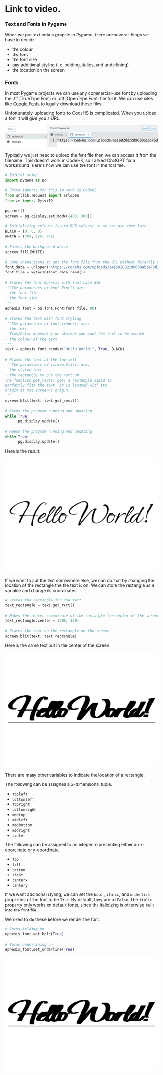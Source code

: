 # Link to video.

### Text and Fonts in Pygame

When we put text onto a graphic in Pygame, there are several things we have to decide:

* the colour
* the font
* the font size
* any additional styling (i.e. bolding, italics, and underlining) 
* the location on the screen

### Fonts

In most Pygame projects we can use any commercial-use font by uploading the .ttf (TrueType Font) or .otf (OpenType Font) file for it. We can use sites like [Google Fonts](http://fonts.google.com) to legally download these files.

Unfortunately, uploading fonts to CodeHS is complicated. When you upload a font it will give you a URL.

![](../Images/codehs_upload_font.png)

Typically we just need to upload the font file then we can access it from the filename. This doesn't work in CodeHS, so I asked ChatGPT for a workaround. Here's how we can use the font in the font file.

```python
# Initial setup
import pygame as pg

# Extra imports for this to work in CodeHS
from urllib.request import urlopen
from io import BytesIO

pg.init()
screen = pg.display.set_mode((400, 300))

# Initializing colours (using RGB values) so we can use them later
BLACK = (0, 0, 0)
WHITE = (255, 255, 255)

# Paints the background white
screen.fill(WHITE)

# Some shenanigans to get the font file from the URL without directly downloading it
font_data = urlopen("https://codehs.com/uploads/ae1b92882289630ab2a76d261cec3813")
font_file = BytesIO(font_data.read())

# Stores the font Ephesis with font size 800
'''The parameters of font.Font() are:
- the font file
- the font size
'''
ephesis_font = pg.font.Font(font_file, 80)

# Stores the text with font styling
'''The parameters of font.render() are:
- the text
- True/False depending on whether you want the text to be smooth
- the colour of the text
'''
text = ephesis_font.render("Hello World!", True, BLACK)

# Places the text at the top-left
'''The parameters of screen.blit() are:
- the styled text
- the rectangle to put the text on
The function get_rect() gets a rectangle sized to
perfectly fits the text. It is located with its 
origin at the screen's origin.
'''
screen.blit(text, text.get_rect())

# Keeps the program running and updating
while True:
      pg.display.update()  

# Keeps the program running and updating
while True:
      pg.display.update()  
```

Here is the result:

![](../Images/pygame_hello_world_1_.png)

If we want to put the text somewhere else, we can do that by changing the location of the rectangle the the text is on. We can store the rectangle as a variable and change its coordinates.

```python
# Stores the rectangle for the text
text_rectangle = text.get_rect()

# Makes the center coordinate of the rectangle the center of the screen
text_rectangle.center = (200, 150)  

# Places the text on the rectangle on the screen
screen.blit(text, text_rectangle)
```

Here is the same text but in the center of the screen:

![](../Images/pygame_hello_world_2.png)

There are many other variables to indicate the location of a rectangle.

The following can be assigned a 2-dimensional tuple.

* `topleft`
* `bottomleft`
* `topright`
* `bottomright`
* `midtop`
* `midleft`
* `midbottom`
* `midright`
* `center`

The following can be assigned to an integer, representing either an x-coordinate or y-coordinate.

* `top`
* `left`
* `bottom`
* `right`
* `centerx`
* `centery`

If we want additional styling, we can set the `bold` , `italic`, and `underline` properties of the font to be `True`. By default, they are all `False`. The `italic` property only works on default fonts, since the italicizing is otherwise built into the font file.

We need to do these before we render the font.

```python
# Turns bolding on
ephesis_font.set_bold(True)

# Turns underlining on
ephesis_font.set_underline(True)
```

![](../Images/pygame_hello_world_3.png)
